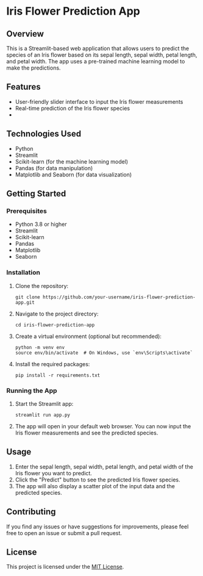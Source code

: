 # Iris Flower Prediction App

## Overview
This is a Streamlit-based web application that allows users to predict the species of an Iris flower based on its sepal length, sepal width, petal length, and petal width. The app uses a pre-trained machine learning model to make the predictions.

## Features
- User-friendly slider interface to input the Iris flower measurements
- Real-time prediction of the Iris flower species
- 
## Technologies Used
- Python
- Streamlit
- Scikit-learn (for the machine learning model)
- Pandas (for data manipulation)
- Matplotlib and Seaborn (for data visualization)

## Getting Started

### Prerequisites
- Python 3.8 or higher
- Streamlit
- Scikit-learn
- Pandas
- Matplotlib
- Seaborn

### Installation
1. Clone the repository:
   ```
   git clone https://github.com/your-username/iris-flower-prediction-app.git
   ```
2. Navigate to the project directory:
   ```
   cd iris-flower-prediction-app
   ```
3. Create a virtual environment (optional but recommended):
   ```
   python -m venv env
   source env/bin/activate  # On Windows, use `env\Scripts\activate`
   ```
4. Install the required packages:
   ```
   pip install -r requirements.txt
   ```

### Running the App
1. Start the Streamlit app:
   ```
   streamlit run app.py
   ```
2. The app will open in your default web browser. You can now input the Iris flower measurements and see the predicted species.

## Usage
1. Enter the sepal length, sepal width, petal length, and petal width of the Iris flower you want to predict.
2. Click the "Predict" button to see the predicted Iris flower species.
3. The app will also display a scatter plot of the input data and the predicted species.

## Contributing
If you find any issues or have suggestions for improvements, please feel free to open an issue or submit a pull request.

## License
This project is licensed under the [MIT License](LICENSE).
